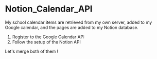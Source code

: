 # Notion_Calendar_API

My school calendar items are retrieved from my own server, added to my Google calendar, and the pages are added to my Notion database.

1. Register to the Google Calendar API
2. Follow the setup of the Notion API

Let's merge both of them !

